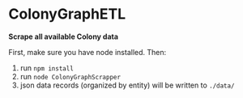 # ColonyGraphETL
**Scrape all available Colony data**

First, make sure you have node installed. Then:
1. run `npm install`
2. run `node ColonyGraphScrapper`
3. json data records (organized by entity) will be written to `./data/`
